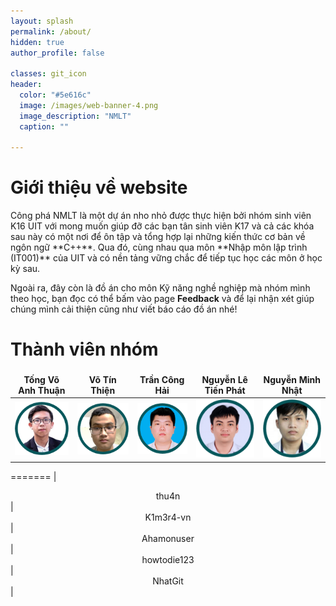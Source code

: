 ```yaml
---
layout: splash
permalink: /about/
hidden: true
author_profile: false

classes: git_icon
header:
  color: "#5e616c"
  image: /images/web-banner-4.png
  image_description: "NMLT"
  caption: ""
     
---
```

<style>
td, th {
   border: none!important;
}
</style>

<h1>Giới thiệu về website</h1>
Công phá NMLT là một dự án nho nhỏ được thực hiện bởi nhóm sinh viên K16 UIT với mong muốn giúp đỡ các bạn tân sinh viên K17 và cả các khóa sau này có một nơi để ôn tập và tổng hợp lại những kiến thức cơ bản về ngôn ngữ **C++**. Qua đó, cùng nhau qua môn **Nhập môn lập trình (IT001)** của UIT và có nền tảng vững chắc để tiếp tục học các môn ở học kỳ sau.

Ngoài ra, đây còn là đồ án cho môn Kỹ năng nghề nghiệp mà nhóm mình theo học, bạn đọc có thể bấm vào page **Feedback** và để lại nhận xét giúp chúng mình cải thiện cũng như viết báo cáo đồ án nhé!

<h1>Thành viên nhóm</h1>

|<center>Tống Võ Anh Thuận </center> |<center>Võ Tín Thiện</center>|<center>Trần Công Hải</center>|<center>Nguyễn Lê Tiến Phát</center>|<center>Nguyễn Minh Nhật</center>|
|--------|---------|-------|-------|------|
|![thuan](/images/thuan.png)|![thien](/images/thien.png)|![hai](/images/hai.png)|![phat](/images/phat4.png)|![nhat](/images/nhat.png)|
=======
|<center><a href="" style="text-decoration:none"><i class="fab fa-github fa-lg"></i> thu4n</a></center>|<center><a href="" style="text-decoration:none"><i class="fab fa-github fa-lg"></i> K1m3r4-vn</a></center>|<center><a href="" style="text-decoration:none"><i class="fab fa-github fa-lg"></i> Ahamonuser</a></center>|<center><a href="" style="text-decoration:none"><i class="fab fa-github fa-lg"></i>howtodie123</a></center>|<center><a href="" style="text-decoration:none"><i class="fab fa-github fa-lg"></i> NhatGit</a></center>|

